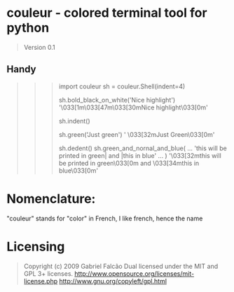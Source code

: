 # couleur - colored terminal tool for python
> Version 0.1

## Handy

   >>> import couleur
   >>> sh = couleur.Shell(indent=4)
   >>>
   >>> sh.bold_black_on_white('Nice highlight')
   '\033[1m\033[47m\033[30mNice highlight\033[0m'
   >>>
   >>> sh.indent()
   >>>
   >>> sh.green('Just green')
   '    \033[32mJust Green\033[0m'
   >>>
   >>> sh.dedent()
   >>> sh.green_and_nornal_and_blue(
   ...     'this will be printed in green| and |this in blue'
   ... )
   '\033[32mthis will be printed in green\033[0m and \033[34mthis in blue\033[0m'

# Nomenclature:

  "couleur" stands for "color" in French, I like french, hence the name

# Licensing

> Copyright (c) 2009 Gabriel Falcão
> Dual licensed under the MIT and GPL 3+ licenses.
> http://www.opensource.org/licenses/mit-license.php
> http://www.gnu.org/copyleft/gpl.html
